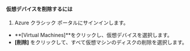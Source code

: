 #### <a name="to-delete-a-virtual-device"></a>仮想デバイスを削除するには
1. Azure クラシック ポータルにサインインします。

* **[Virtual Machines]**をクリックし、仮想デバイスを選択します。
* **[削除]** をクリックして、すべて仮想マシンのディスクの削除を選択します。



<!--HONumber=Nov16_HO2-->


